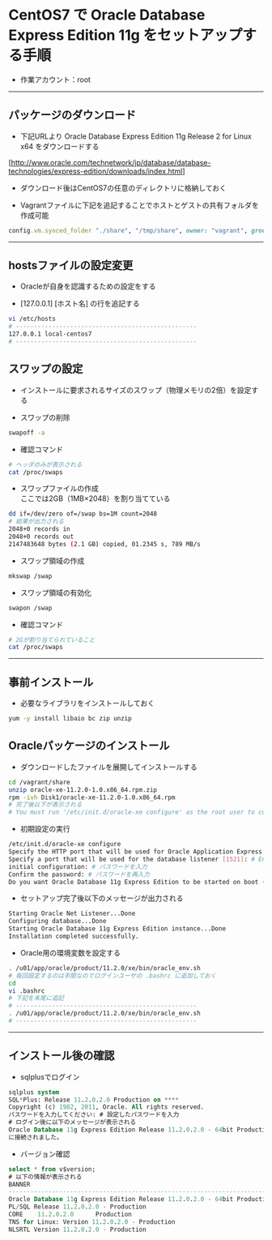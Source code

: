 # CentOS7 で Oracle Database Express Edition 11g をセットアップする手順  

* 作業アカウント：root

***

## パッケージのダウンロード  

* 下記URLより Oracle Database Express Edition 11g Release 2 for Linux x64 をダウンロードする

[<http://www.oracle.com/technetwork/jp/database/database-technologies/express-edition/downloads/index.html>]

* ダウンロード後はCentOS7の任意のディレクトリに格納しておく

* Vagrantファイルに下記を追記することでホストとゲストの共有フォルダを作成可能

```ruby
config.vm.synced_folder "./share", "/tmp/share", owner: "vagrant", group: "vagrant" , create: true
```

***

## hostsファイルの設定変更  

* Oracleが自身を認識するための設定をする

* [127.0.0.1] [ホスト名] の行を追記する

```bash
vi /etc/hosts
# --------------------------------------------------
127.0.0.1 local-centos7
# --------------------------------------------------
```

## スワップの設定  

* インストールに要求されるサイズのスワップ（物理メモリの2倍）を設定する  

* スワップの削除

```bash
swapoff -a
```

* 確認コマンド

```bash
# ヘッダのみが表示される
cat /proc/swaps
```

* スワップファイルの作成  
ここでは2GB（1MB×2048）を割り当てている

```bash
dd if=/dev/zero of=/swap bs=1M count=2048
# 結果が出力される
2048+0 records in
2048+0 records out
2147483648 bytes (2.1 GB) copied, 01.2345 s, 789 MB/s
```

* スワップ領域の作成  

```bash
mkswap /swap
```

* スワップ領域の有効化  

```bash
swapon /swap
```

* 確認コマンド

```bash
# 2Gが割り当てられていること
cat /proc/swaps
```

***

## 事前インストール  

* 必要なライブラリをインストールしておく

```bash
yum -y install libaio bc zip unzip
```

## Oracleパッケージのインストール  

* ダウンロードしたファイルを展開してインストールする

```bash
cd /vagrant/share
unzip oracle-xe-11.2.0-1.0.x86_64.rpm.zip
rpm -ivh Disk1/oracle-xe-11.2.0-1.0.x86_64.rpm
# 完了後以下が表示される
# You must run '/etc/init.d/oracle-xe configure' as the root user to configure the database.
```

* 初期設定の実行

```bash
/etc/init.d/oracle-xe configure
Specify the HTTP port that will be used for Oracle Application Express [8080]: # Enterキー押下
Specify a port that will be used for the database listener [1521]: # Enterキー押下
initial configuration: # パスワードを入力
Confirm the password: # パスワードを再入力
Do you want Oracle Database 11g Express Edition to be started on boot (y/n) [y]: # Enterキー押下
```

* セットアップ完了後以下のメッセージが出力される

```bash
Starting Oracle Net Listener...Done
Configuring database...Done
Starting Oracle Database 11g Express Edition instance...Done
Installation completed successfully.
```

* Oracle用の環境変数を設定する

```bash
. /u01/app/oracle/product/11.2.0/xe/bin/oracle_env.sh
# 毎回設定するのは手間なのでログインユーザの .bashrc に追加しておく
cd
vi .bashrc
# 下記を末尾に追記
# --------------------------------------------------
. /u01/app/oracle/product/11.2.0/xe/bin/oracle_env.sh
# --------------------------------------------------
```

***

## インストール後の確認  

* sqlplusでログイン

```sql
sqlplus system
SQL*Plus: Release 11.2.0.2.0 Production on ****
Copyright (c) 1982, 2011, Oracle. All rights reserved.
パスワードを入力してください: # 設定したパスワードを入力
# ログイン後に以下のメッセージが表示される
Oracle Database 11g Express Edition Release 11.2.0.2.0 - 64bit Production
に接続されました。
```

* バージョン確認

```sql
select * from v$version;
# 以下の情報が表示される
BANNER
--------------------------------------------------------------------------------
Oracle Database 11g Express Edition Release 11.2.0.2.0 - 64bit Production
PL/SQL Release 11.2.0.2.0 - Production
CORE    11.2.0.2.0      Production
TNS for Linux: Version 11.2.0.2.0 - Production
NLSRTL Version 11.2.0.2.0 - Production
```
